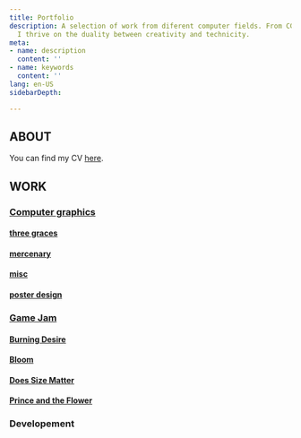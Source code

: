 ```yaml
---
title: Portfolio
description: A selection of work from diferent computer fields. From CGI to programming,
  I thrive on the duality between creativity and technicity.
meta:
- name: description
  content: ''
- name: keywords
  content: ''
lang: en-US
sidebarDepth: 

---
```

## ABOUT

<frame-rose img="/img/ui_aboutm_scream.jpg" />

You can find my CV [here](cv/).

## WORK

### [Computer graphics](cg/)

#### [three graces](cg/three-graces)

#### [mercenary](cg/mercenary)

#### [misc](cg/misc)

#### [poster design](cg/poster-design)

### [Game Jam](gj/)

#### [Burning Desire](gj/burning-desire)

#### [Bloom](gj/bloom)

#### [Does Size Matter](gj/does-size-matter)

#### [Prince and the Flower](gj/prince-and-the-flower)

### Developement